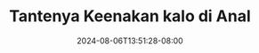 --- 
title: "Tantenya Keenakan kalo di Anal"
description: "nonton  video bokep Tantenya Keenakan kalo di Anal yandek   baru"
date: 2024-08-06T13:51:28-08:00
file_code: "xamdwxsgpn2q"
draft: false
cover: "r40amsi4p2jc7eog.jpg"
tags: ["Tantenya", "Keenakan", "kalo", "Anal", "bokep-indo", "bokep-viral", "bokep-ig"]
length: 852
fld_id: "1483139"
foldername: "Anal indo"
categories: ["Anal indo"]
views: 0
---